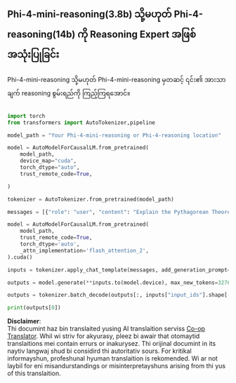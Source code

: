 <!--
CO_OP_TRANSLATOR_METADATA:
{
  "original_hash": "1f21d34bca1fc59898ff97ca5c113edf",
  "translation_date": "2025-05-07T14:27:35+00:00",
  "source_file": "md/02.Application/03.AdvancedReasoning/Phi4/AdvancedResoningPhi4mini/README.md",
  "language_code": "mo"
}
-->
## **Phi-4-mini-reasoning(3.8b) သို့မဟုတ် Phi-4-reasoning(14b) ကို Reasoning Expert အဖြစ် အသုံးပြုခြင်း**

Phi-4-mini-reasoning သို့မဟုတ် Phi-4-mini-reasoning မှတဆင့် ၎င်း၏ အားသာချက် reasoning စွမ်းရည်ကို ကြည့်ကြရအောင်။


```python

import torch
from transformers import AutoTokenizer,pipeline

model_path = "Your Phi-4-mini-reasoning or Phi-4-reasoning location"

model = AutoModelForCausalLM.from_pretrained(
    model_path,
    device_map="cuda",
    torch_dtype="auto",
    trust_remote_code=True,

)

tokenizer = AutoTokenizer.from_pretrained(model_path)

messages = [{"role": "user", "content": "Explain the Pythagorean Theorem"}]

model = AutoModelForCausalLM.from_pretrained(
    model_path,
    trust_remote_code=True,
    torch_dtype='auto',
    _attn_implementation='flash_attention_2',
).cuda()

inputs = tokenizer.apply_chat_template(messages, add_generation_prompt=True, return_dict=True, return_tensors="pt")

outputs = model.generate(**inputs.to(model.device), max_new_tokens=32768)

outputs = tokenizer.batch_decode(outputs[:, inputs["input_ids"].shape[-1]:])

print(outputs[0])


```

**Disclaimer**:  
Thi documint haz bin translaited yusing AI translaition serviss [Co-op Translator](https://github.com/Azure/co-op-translator). Whil wi striv for akyurasy, pleez bi awair that otomaytid translaitions mei contain errurs or inakurysez. Thi orijinal documint in its naytiv langwaj shud bi considird thi autoritativ sours. For kritikal informayshun, profeshunal hyuman translaition is rekomended. Wi ar not laybil for eni misandurstandings or misinterpretayshuns arising from thi yus of this translaition.